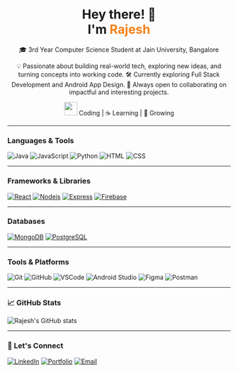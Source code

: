 <h1 align="center">
  Hey there! 👋<br>
  I'm <span style="color:#f58219">Rajesh</span>
</h1>

<p align="center">
🎓 3rd Year Computer Science Student at Jain University, Bangalore  
</p>

<p align="center">
💡 Passionate about building real-world tech, exploring new ideas, and turning concepts into working code.  
🛠️ Currently exploring Full Stack Development and Android App Design.  
🤝 Always open to collaborating on impactful and interesting projects.  
</p>

<p align="center">
  <img src="https://media.giphy.com/media/hvRJCLFzcasrR4ia7z/giphy.gif" width="30"/> Coding | ☕ Learning | 🌱 Growing
</p>


---

###  Languages & Tools
![Java](https://skillicons.dev/icons?i=java)
![JavaScript](https://skillicons.dev/icons?i=javascript)
![Python](https://skillicons.dev/icons?i=python)
![HTML](https://skillicons.dev/icons?i=html)
![CSS](https://skillicons.dev/icons?i=css)

---

###  Frameworks & Libraries
[![React](https://skillicons.dev/icons?i=java)](https://skillicons.dev)
[![Nodejs](https://skillicons.dev/icons?i=nodejs)](https://skillicons.dev)
[![Express](https://skillicons.dev/icons?i=express)](https://skillicons.dev)
[![Firebase](https://skillicons.dev/icons?i=firebase)](https://skillicons.dev)



---

###  Databases
[![MongoDB](https://skillicons.dev/icons?i=mongodb)](https://skillicons.dev)
[![PostgreSQL](https://skillicons.dev/icons?i=postgres)](https://skillicons.dev)



---

###  Tools & Platforms
![Git](https://skillicons.dev/icons?i=git)
![GitHub](https://skillicons.dev/icons?i=github)
![VSCode](https://skillicons.dev/icons?i=vscode)
![Android Studio](https://skillicons.dev/icons?i=androidstudio)
![Figma](https://skillicons.dev/icons?i=figma)
![Postman](https://skillicons.dev/icons?i=postman)


---

### 📈 GitHub Stats
![Rajesh's GitHub stats](https://github-readme-stats.vercel.app/api?username=RAJESH1842&show_icons=true&theme=tokyonight)

---

### 🔗 Let's Connect
[![LinkedIn](https://img.shields.io/badge/-LinkedIn-blue?style=flat&logo=linkedin&logoColor=white)](https://www.linkedin.com/in/your-profile)
[![Portfolio](https://img.shields.io/badge/-Portfolio-000?style=flat&logo=google-chrome&logoColor=white)](https://yourportfolio.com)
[![Email](https://img.shields.io/badge/-Email-D14836?style=flat&logo=gmail&logoColor=white)](mailto:yourmail@gmail.com)


